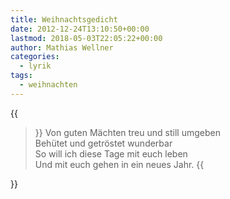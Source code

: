 ```yaml
---
title: Weihnachtsgedicht
date: 2012-12-24T13:10:50+00:00
lastmod: 2018-05-03T22:05:22+00:00
author: Mathias Wellner
categories:
  - lyrik
tags:
  - weihnachten
---
```

{{<blockquote cite="Dietrich Bonhoeffer">}}
Von guten Mächten treu und still umgeben<br>
Behütet und getröstet wunderbar<br>
So will ich diese Tage mit euch leben<br>
Und mit euch gehen in ein neues Jahr.
{{</blockquote>}}

